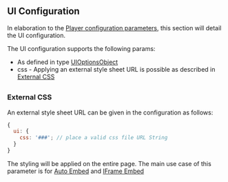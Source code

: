 ## UI Configuration

In elaboration to the [Player configuration parameters](./configuration.md), this section will detail the UI configuration.

The UI configuration supports the following params:

- As defined in type [UIOptionsObject](https://github.com/kaltura/playkit-js-ui/blob/master/docs/configuration.md)
- css - Applying an external style sheet URL is possible as described in [External CSS](#External-CSS)

##

### External CSS

An external style sheet URL can be given in the configuration as follows:

```js
{
  ui: {
    css: '###'; // place a valid css file URL String
  }
}
```

The styling will be applied on the entire page.
The main use case of this parameter is for [Auto Embed](./docs/embed-types.md#auto-embed) and [IFrame Embed](./docs/embed-types.md#iframe-embed)

##
